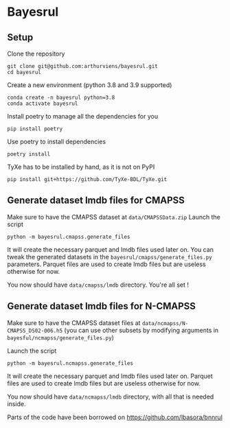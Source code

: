# Bayesrul


## Setup 

Clone the repository
```
git clone git@github.com:arthurviens/bayesrul.git
cd bayesrul
```

Create a new environment (python 3.8 and 3.9 supported)
```
conda create -n bayesrul python=3.8
conda activate bayesrul
```

Install poetry to manage all the dependencies for you
```
pip install poetry
```

Use poetry to install dependencies
```
poetry install
```

TyXe has to be installed by hand, as it is not on PyPI
```
pip install git+https://github.com/TyXe-BDL/TyXe.git
```

## Generate dataset lmdb files for CMAPSS
Make sure to have the CMAPSS dataset at `data/CMAPSSData.zip`
Launch the script
```
python -m bayesrul.cmapss.generate_files
```
It will create the necessary parquet and lmdb files used later on. You can tweak the generated datasets in the `bayesrul/cmapss/generate_files.py` parameters. Parquet files are used to create lmdb files but are useless otherwise for now.

You now should have `data/cmapss/lmdb` directory.
You're all set !

## Generate dataset lmdb files for N-CMAPSS
Make sure to have the CMAPSS dataset files at `data/ncmapss/N-CMAPSS_DS02-006.h5` (you can use other subsets by modifying arguments in `bayesful/ncmapss/generate_files.py`)

Launch the script
```
python -m bayesrul.ncmapss.generate_files
```
It will create the necessary parquet and lmdb files used later on. Parquet files are used to create lmdb files but are useless otherwise for now.

You now should have `data/ncmapss/lmdb` directory, with all that is needed inside.


Parts of the code have been borrowed on https://github.com/lbasora/bnnrul